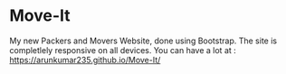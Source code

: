 # Move-It
My new Packers and Movers Website, done using Bootstrap.
The site is completlely responsive on all devices.
You can have a lot at : https://arunkumar235.github.io/Move-It/ 
